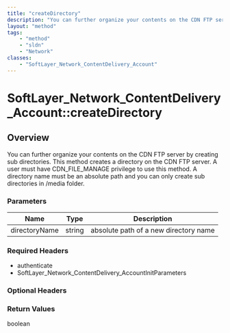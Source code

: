 ```yaml
---
title: "createDirectory"
description: "You can further organize your contents on the CDN FTP server by creating sub directories.  This method creates a directo... "
layout: "method"
tags:
    - "method"
    - "sldn"
    - "Network"
classes:
    - "SoftLayer_Network_ContentDelivery_Account"
---
```

# SoftLayer_Network_ContentDelivery_Account::createDirectory
## Overview 
You can further organize your contents on the CDN FTP server by creating sub directories.  This method creates a directory on the CDN FTP server. A user must have CDN_FILE_MANAGE privilege to use this method. A directory name must be an absolute path and you can only create sub directories in /media folder. 

### Parameters 
|Name | Type | Description |
| --- | --- | --- |
|directoryName| string| absolute path of a new directory name|


### Required Headers
* authenticate
* SoftLayer_Network_ContentDelivery_AccountInitParameters

### Optional Headers

### Return Values
boolean
